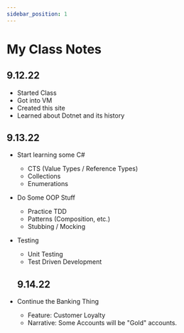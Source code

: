 ```yaml
---
sidebar_position: 1
---
```

# My Class Notes

## 9.12.22
- Started Class
- Got into VM
- Created this site
- Learned about Dotnet and its history

## 9.13.22
- Start learning some C#
  - CTS (Value Types / Reference Types)
  - Collections
  - Enumerations

- Do Some OOP Stuff
  - Practice TDD
  - Patterns (Composition, etc.)
  - Stubbing / Mocking

- Testing
  - Unit Testing
  - Test Driven Development

  ## 9.14.22
- Continue the Banking Thing
  - Feature: Customer Loyalty
  - Narrative: Some Accounts will be "Gold" accounts.